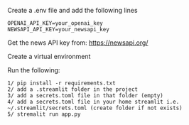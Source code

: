 
Create a .env file and add the following lines
```
OPENAI_API_KEY=your_openai_key
NEWSAPI_API_KEY=your_newsapi_key
```

Get the news API key from: https://newsapi.org/

Create a virtual environment

Run the following:
```
1/ pip install -r requirements.txt
2/ add a .streamlit folder in the project
3/ add a secrets.toml file in that folder (empty)
4/ add a secrets.toml file in your home streamlit i.e. ~/.streamlit/secrets.toml (create folder if not exists)
5/ stremalit run app.py
```
